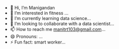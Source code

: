 - 👋 Hi, I’m Manigandan
- 👀 I’m interested in fitness ...
- 🌱 I’m currently learning data science...
- 💞️ I’m looking to collaborate with a data scientist...
- 📫 How to reach me manitrt103@gmail.com...
- 😄 Pronouns: ...
- ⚡ Fun fact: smart worker...

<!---
Om-namasivaya/Om-namasivaya is a ✨ special ✨ repository because its `README.md` (this file) appears on your GitHub profile.
You can click the Preview link to take a look at your changes.
--->
